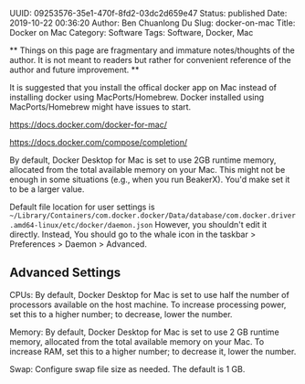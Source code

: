 UUID: 09253576-35e1-470f-8fd2-03dc2d659e47
Status: published
Date: 2019-10-22 00:36:20
Author: Ben Chuanlong Du
Slug: docker-on-mac
Title: Docker on Mac
Category: Software
Tags: Software, Docker, Mac

**
Things on this page are
fragmentary and immature notes/thoughts of the author.
It is not meant to readers
but rather for convenient reference of the author and future improvement.
**


It is suggested that you install the offical docker app on Mac
instead of installing docker using MacPorts/Homebrew.
Docker installed using MacPorts/Homebrew might have issues to start. 

https://docs.docker.com/docker-for-mac/

https://docs.docker.com/compose/completion/

By default, Docker Desktop for Mac is set to use 2GB runtime memory, 
allocated from the total available memory on your Mac.
This might not be enough in some situations (e.g., when you run BeakerX).
You'd make set it to be a larger value.


Default file location for user settings is
`~/Library/Containers/com.docker.docker/Data/database/com.docker.driver.amd64-linux/etc/docker/daemon.json`
However,
you shouldn't edit it directly. 
Instead, 
You should go to the whale icon in the taskbar > Preferences > Daemon > Advanced.


## Advanced Settings

CPUs: By default, 
Docker Desktop for Mac is set to use half the number of processors available on the host machine. 
To increase processing power, set this to a higher number; to decrease, lower the number.

Memory: By default, 
Docker Desktop for Mac is set to use 2 GB runtime memory, 
allocated from the total available memory on your Mac. 
To increase RAM, set this to a higher number; to decrease it, lower the number.

Swap: Configure swap file size as needed. The default is 1 GB.
